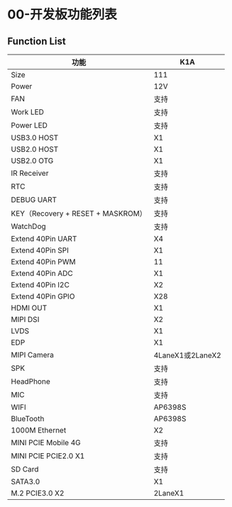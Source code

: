 # 00-开发板功能列表





## Function List

| 功能                              | K1A              |
| --------------------------------- | ---------------- |
| Size                              | 111              |
| Power                             | 12V              |
| FAN                               | 支持             |
| Work LED                          | 支持             |
| Power LED                         | 支持             |
| USB3.0 HOST                       | X1               |
| USB2.0 HOST                       | X1               |
| USB2.0 OTG                        | X1               |
| IR Receiver                       | 支持             |
| RTC                               | 支持             |
| DEBUG UART                        | 支持             |
| KEY（Recovery + RESET + MASKROM） | 支持             |
| WatchDog                          | 支持             |
| Extend 40Pin UART                 | X4               |
| Extend 40Pin SPI                  | X1               |
| Extend 40Pin PWM                  | 11               |
| Extend 40Pin ADC                  | X1               |
| Extend 40Pin I2C                  | X2               |
| Extend 40Pin GPIO                 | X28              |
| HDMI OUT                          | X1               |
| MIPI DSI                          | X2               |
| LVDS                              | X1               |
| EDP                               | X1               |
| MIPI Camera                       | 4LaneX1或2LaneX2 |
| SPK                               | 支持             |
| HeadPhone                         | 支持             |
| MIC                               | 支持             |
| WIFI                              | AP6398S          |
| BlueTooth                         | AP6398S          |
| 1000M Ethernet                    | X2               |
| MINI PCIE Mobile 4G               | 支持             |
| MINI PCIE PCIE2.0 X1              | 支持             |
| SD Card                           | 支持             |
| SATA3.0                           | X1               |
| M.2 PCIE3.0 X2                    | 2LaneX1          |
